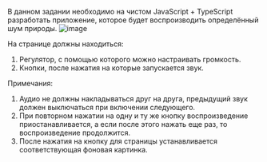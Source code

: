 В данном задании необходимо на чистом JavaScript + TypeScript разработать приложение, которое будет воспроизводить определённый шум природы.
![image](https://github.com/user-attachments/assets/9d6a7c69-fff5-4ac1-b53b-b7dcc2fddbbd)

На странице должны находиться:
1. Регулятор, с помощью которого можно настраивать громкость.
2. Кнопки, после нажатия на которые запускается звук.

Примечания:
1. Аудио не должны накладываться друг на друга, предыдущий звук должен выключаться при включении следующего.
2. При повторном нажатии на одну и ту же кнопку воспроизведение приостанавливается, а если после этого нажать еще раз, то воспроизведение продолжится.
3. После нажатия на кнопку для страницы устанавливается соответствующая фоновая картинка.
